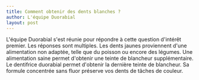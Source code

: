 ```yaml
---
title: Comment obtenir des dents blanches ?
author: L'équipe Duorabial
layout: post
---
```

L'équipe Duorabial s'est réunie pour répondre à cette question d'intérêt premier. Les réponses sont multiples.
Les dents jaunes proviennent d'une alimentation non adaptée, telle que du poisson ou encore des légumes. Une alimentation saine permet d'obtenir une teinte de blancheur supplémentaire. 
Le dentifrice duorabial permet d'obtenir la dernière teinte de blancheur. Sa formule concentrée sans fluor préserve vos dents de tâches de couleur. 